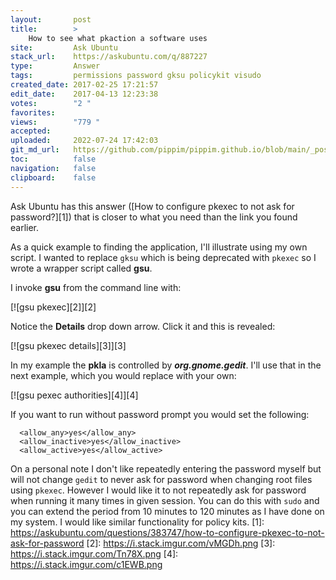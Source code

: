```yaml
---
layout:       post
title:        >
    How to see what pkaction a software uses
site:         Ask Ubuntu
stack_url:    https://askubuntu.com/q/887227
type:         Answer
tags:         permissions password gksu policykit visudo
created_date: 2017-02-25 17:21:57
edit_date:    2017-04-13 12:23:38
votes:        "2 "
favorites:    
views:        "779 "
accepted:     
uploaded:     2022-07-24 17:42:03
git_md_url:   https://github.com/pippim/pippim.github.io/blob/main/_posts/2017/2017-02-25-How-to-see-what-pkaction-a-software-uses.md
toc:          false
navigation:   false
clipboard:    false
---
```


Ask Ubuntu has this answer ([How to configure pkexec to not ask for password?][1]) that is closer to what you need than the link you found earlier.

As a quick example to finding the application, I'll illustrate using my own script. I wanted to replace `gksu` which is being deprecated with `pkexec` so I wrote a wrapper script called **gsu**.

I invoke **gsu** from the command line with:

[![gsu pkexec][2]][2]

Notice the **Details** drop down arrow. Click it and this is revealed:

[![gsu pkexec details][3]][3]

In my example the **pkla** is controlled by ***org.gnome.gedit***. I'll use that in the next example, which you would replace with your own:

[![gsu pexec authorities][4]][4]

If you want to run without password prompt you would set the following:

``` 
  <allow_any>yes</allow_any>
  <allow_inactive>yes</allow_inactive>
  <allow_active>yes</allow_active>
```

On a personal note I don't like repeatedly entering the password myself but will not change `gedit` to never ask for password when changing root files using `pkexec`. However I would like it to not repeatedly ask for password when running it many times in given session. You can do this with `sudo` and you can extend the period from 10 minutes to 120 minutes as I have done on my system. I would like similar functionality for policy kits.
  [1]: https://askubuntu.com/questions/383747/how-to-configure-pkexec-to-not-ask-for-password
  [2]: https://i.stack.imgur.com/vMGDh.png
  [3]: https://i.stack.imgur.com/Tn78X.png
  [4]: https://i.stack.imgur.com/c1EWB.png

